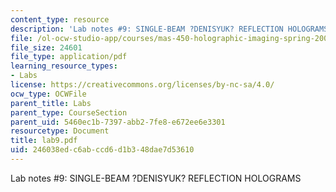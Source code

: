 ```yaml
---
content_type: resource
description: 'Lab notes #9: SINGLE-BEAM ?DENISYUK? REFLECTION HOLOGRAMS'
file: /ol-ocw-studio-app/courses/mas-450-holographic-imaging-spring-2003/246038edc6abccd6d1b348dae7d53610_lab9.pdf
file_size: 24601
file_type: application/pdf
learning_resource_types:
- Labs
license: https://creativecommons.org/licenses/by-nc-sa/4.0/
ocw_type: OCWFile
parent_title: Labs
parent_type: CourseSection
parent_uid: 5460ec1b-7397-abb2-7fe8-e672ee6e3301
resourcetype: Document
title: lab9.pdf
uid: 246038ed-c6ab-ccd6-d1b3-48dae7d53610
---
```

Lab notes #9: SINGLE-BEAM ?DENISYUK? REFLECTION HOLOGRAMS
